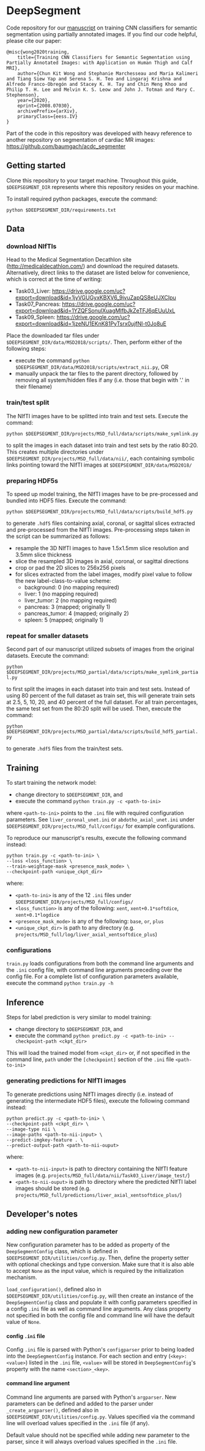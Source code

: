 # DeepSegment
Code repository for our [manuscript](https://arxiv.org/abs/2008.07030) on training CNN classifiers for semantic segmentation using partially annotated images. If you find our code helpful, please cite our paper:
```
@misc{wong2020training,
    title={Training CNN Classifiers for Semantic Segmentation using Partially Annotated Images: with Application on Human Thigh and Calf MRI},
    author={Chun Kit Wong and Stephanie Marchesseau and Maria Kalimeri and Tiang Siew Yap and Serena S. H. Teo and Lingaraj Krishna and Alfredo Franco-Obregón and Stacey K. H. Tay and Chin Meng Khoo and Philip T. H. Lee and Melvin K. S. Leow and John J. Totman and Mary C. Stephenson},
    year={2020},
    eprint={2008.07030},
    archivePrefix={arXiv},
    primaryClass={eess.IV}
}
```

Part of the code in this repository was developed with heavy reference to another repository on segmentation of cardiac MR images: <https://github.com/baumgach/acdc_segmenter>

## Getting started
Clone this repository to your target machine. Throughout this guide, ```$DEEPSEGMENT_DIR``` represents where this repository resides on your machine.

To install required python packages, execute the command:

```python $DEEPSEGMENT_DIR/requirements.txt```

## Data

### download NIfTIs
Head to the Medical Segmentation Decathlon site (http://medicaldecathlon.com/) and download the required datasets. Alternatively, direct links to the dataset are listed below for convenience, which is correct at the time of writing:
- Task03_Liver: https://drive.google.com/uc?export=download&id=1jyVGUGyxKBXV6_9ivuZapQS8eUJXCIpu
- Task07_Pancreas: https://drive.google.com/uc?export=download&id=1YZQFSonulXuagMIfbJkZeTFJ6qEUuUxL
- Task09_Spleen: https://drive.google.com/uc?export=download&id=1jzeNU1EKnK81PyTsrx0ujfNl-t0Jo8uE

Place the downloaded tar files under ```$DEEPSEGMENT_DIR/data/MSD2018/scripts/```. Then, perform either of the following steps:
- execute the command ```python $DEEPSEGMENT_DIR/data/MSD2018/scripts/extract_nii.py```, OR
- manually unpack the tar files to the parent directory, followed by removing all system/hidden files if any (i.e. those that begin with '.' in their filename)

### train/test split
The NIfTI images have to be splitted into train and test sets. Execute the command:

```python $DEEPSEGMENT_DIR/projects/MSD_full/data/scripts/make_symlink.py```

to split the images in each dataset into train and test sets by the ratio 80:20. This creates multiple directories under ```$DEEPSEGMENT_DIR/projects/MSD_full/data/nii/```, each containing symbolic links pointing toward the NIfTI images at ```$DEEPSEGMENT_DIR/data/MSD2018/```

### preparing HDF5s
To speed up model training, the NIfTI images have to be pre-processed and bundled into HDF5 files. Execute the command:

```python $DEEPSEGMENT_DIR/projects/MSD_full/data/scripts/build_hdf5.py```

to generate ```.hdf5``` files containing axial, coronal, or sagittal slices extracted and pre-processed from the NIfTI images. Pre-processing steps taken in the script can be summarized as follows:
- resample the 3D NIfTI images to have 1.5x1.5mm slice resolution and 3.5mm slice thickness
- slice the resampled 3D images in axial, coronal, or sagittal directions
- crop or pad the 2D slices to 256x256 pixels
- for slices extracted from the label images, modify pixel value to follow the new label-class-to-value scheme:
    - background: 0 (no mapping required)
    - liver: 1 (no mapping required)
    - liver_tumor: 2 (no mapping required)
    - pancreas: 3 (mapped; originally 1)
    - pancreas_tumor: 4 (mapped; originally 2)
    - spleen: 5 (mapped; originally 1)

### repeat for smaller datasets
Second part of our manuscript utilized subsets of images from the original datasets. Execute the command:

```python $DEEPSEGMENT_DIR/projects/MSD_partial/data/scripts/make_symlink_partial.py```

to first split the images in each dataset into train and test sets. Instead of using 80 percent of the full dataset as train set, this will generate train sets at 2.5, 5, 10, 20, and 40 percent of the full dataset. For all train percentages, the same test set from the 80:20 split will be used. Then, execute the command:

```python $DEEPSEGMENT_DIR/projects/MSD_partial/data/scripts/build_hdf5_partial.py```

to generate ```.hdf5``` files from the train/test sets.

## Training
To start training the network model:
- change directory to ```$DEEPSEGMENT_DIR```, and
- execute the command ```python train.py -c <path-to-ini>```

where ```<path-to-ini>``` points to the ```.ini``` file with required configuration parameters. See ```liver_coronal_unet.ini``` or ```abdotho_axial_unet.ini``` under ```$DEEPSEGMENT_DIR/projects/MSD_full/configs/``` for example configurations.

To reproduce our manuscript's results, execute the following command instead:

```python train.py -c <path-to-ini> \```\
```--loss <loss_function> \```\
```--train-weightage-mask <presence_mask_mode> \```\
```--checkpoint-path <unique_ckpt_dir>```

where:
- ```<path-to-ini>``` is any of the 12 ```.ini``` files under ```$DEEPSEGMENT_DIR/projects/MSD_full/configs/```
- ```<loss_function>``` is any of the following: ```xent```, ```xent+0.1*softdice```, ```xent+0.1*logdice```
- ```<presence_mask_mode>``` is any of the following: ```base```, ```or```, ```plus```
- ```<unique_ckpt_dir>``` is path to any directory (e.g. ```projects/MSD_full/log/liver_axial_xentsoftdice_plus```)

### configurations
```train.py``` loads configurations from both the command line arguments and the ```.ini``` config file, with command line arguments preceding over the config file. For a complete list of configuration parameters available, execute the command ```python train.py -h```

## Inference
Steps for label prediction is very similar to model training:
- change directory to ```$DEEPSEGMENT_DIR```, and
- execute the command ```python predict.py -c <path-to-ini> --checkpoint-path <ckpt_dir>```

This will load the trained model from ```<ckpt_dir>``` or, if not specified in the command line, ```path``` under the ```[checkpoint]``` section of the ```.ini``` file ```<path-to-ini>```

### generating predictions for NIfTI images
To generate predictions using NIfTI images directly (i.e. instead of generating the intermediate HDF5 files), execute the following command instead:

```python predict.py -c <path-to-ini> \```\
```--checkpoint-path <ckpt_dir> \```\
```--image-type nii \```\
```--image-paths <path-to-nii-input> \```\
```--predict-imgkey-feature . \```\
```--predict-output-path <path-to-nii-ouput>```

where:
- ```<path-to-nii-input>``` is path to directory containing the NIfTI feature images (e.g. ```projects/MSD_full/data/nii/Task03_Liver/image_test/```)
- ```<path-to-nii-ouput>``` is path to directory where the predicted NIfTI label images should be stored (e.g. ```projects/MSD_full/predictions/liver_axial_xentsoftdice_plus/```)

## Developer's notes

### adding new configuration parameter
New configuration parameter has to be added as property of the ```DeepSegmentConfig``` class, which is defined in ```$DEEPSEGMENT_DIR/utilities/config.py```. Then, define the property setter with optional checkings and type conversion. Make sure that it is also able to accept ```None``` as the input value, which is required by the initialization mechanism.

```load_configuration()```, defined also in ```$DEEPSEGMENT_DIR/utilities/config.py```, will then create an instance of the ```DeepSegmentConfig``` class and populate it with config parameters specified in a config ```.ini``` file as well as command line arguments. Any class property not specified in both the config file and command line will have the default value of ```None```.

#### config ```.ini``` file
Config ```.ini``` file is parsed with Python's ```configparser``` prior to being loaded into the ```DeepSegmentConfig``` instance. For each section and entry (```<key>: <value>```) listed in the ```.ini``` file, ```<value>``` will be stored in ```DeepSegmentConfig```'s property with the name ```<section>_<key>```.

#### command line argument
Command line arguments are parsed with Python's ```argparser```. New parameters can be defined and added to the parser under ```_create_argparser()```, defined also in ```$DEEPSEGMENT_DIR/utilities/config.py```. Values specified via the command line will overload values specified in the ```.ini``` file (if any).

Default value should not be specified while adding new parameter to the parser, since it will always overload values specified in the ```.ini``` file.
